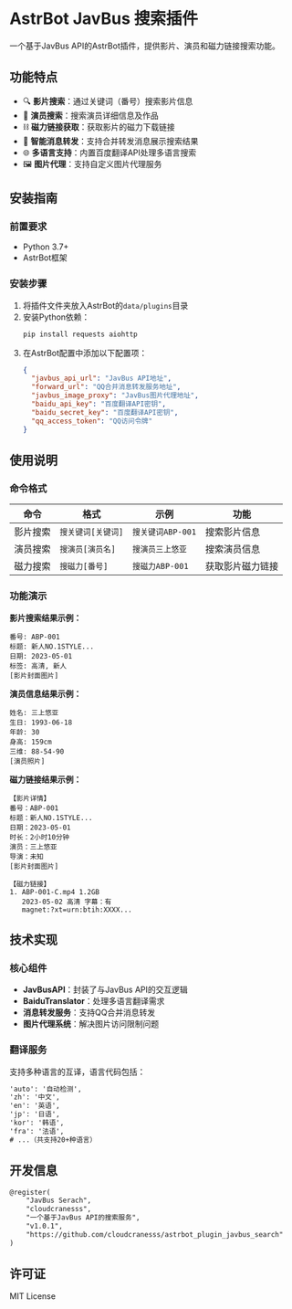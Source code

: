# AstrBot JavBus 搜索插件

一个基于JavBus API的AstrBot插件，提供影片、演员和磁力链接搜索功能。

## 功能特点

- 🔍 **影片搜索**：通过关键词（番号）搜索影片信息
- 👤 **演员搜索**：搜索演员详细信息及作品
- ⛓️ **磁力链接获取**：获取影片的磁力下载链接
- 📨 **智能消息转发**：支持合并转发消息展示搜索结果
- 🌐 **多语言支持**：内置百度翻译API处理多语言搜索
- 🖼️ **图片代理**：支持自定义图片代理服务

## 安装指南

### 前置要求
- Python 3.7+
- AstrBot框架

### 安装步骤
1. 将插件文件夹放入AstrBot的`data/plugins`目录
2. 安装Python依赖：
   ```bash
   pip install requests aiohttp
   ```
3. 在AstrBot配置中添加以下配置项：
   ```json
   {
     "javbus_api_url": "JavBus API地址",
     "forward_url": "QQ合并消息转发服务地址",
     "javbus_image_proxy": "JavBus图片代理地址",
     "baidu_api_key": "百度翻译API密钥",
     "baidu_secret_key": "百度翻译API密钥",
     "qq_access_token": "QQ访问令牌"
   }
   ```

## 使用说明

### 命令格式

| 命令 | 格式 | 示例 | 功能 |
|------|------|------|------|
| 影片搜索 | `搜关键词[关键词]` | `搜关键词ABP-001` | 搜索影片信息 |
| 演员搜索 | `搜演员[演员名]` | `搜演员三上悠亚` | 搜索演员信息 |
| 磁力搜索 | `搜磁力[番号]` | `搜磁力ABP-001` | 获取影片磁力链接 |

### 功能演示

**影片搜索结果示例：**
```
番号: ABP-001
标题: 新人NO.1STYLE...
日期: 2023-05-01
标签: 高清, 新人
[影片封面图片]
```

**演员信息结果示例：**
```
姓名: 三上悠亚
生日: 1993-06-18
年龄: 30
身高: 159cm
三维: 88-54-90
[演员照片]
```

**磁力链接结果示例：**
```
【影片详情】
番号：ABP-001
标题：新人NO.1STYLE...
日期：2023-05-01
时长：2小时10分钟
演员：三上悠亚
导演：未知
[影片封面图片]

【磁力链接】
1. ABP-001-C.mp4 1.2GB
   2023-05-02 高清 字幕：有
   magnet:?xt=urn:btih:XXXX...
```

## 技术实现

### 核心组件
- **JavBusAPI**：封装了与JavBus API的交互逻辑
- **BaiduTranslator**：处理多语言翻译需求
- **消息转发服务**：支持QQ合并消息转发
- **图片代理系统**：解决图片访问限制问题

### 翻译服务
支持多种语言的互译，语言代码包括：
```html
'auto': '自动检测',
'zh': '中文',
'en': '英语',
'jp': '日语',
'kor': '韩语',
'fra': '法语',
# ...（共支持20+种语言）
```

## 开发信息

```html
@register(
    "JavBus Serach", 
    "cloudcranesss", 
    "一个基于JavBus API的搜索服务", 
    "v1.0.1", 
    "https://github.com/cloudcranesss/astrbot_plugin_javbus_search"
)
```

## 许可证
MIT License